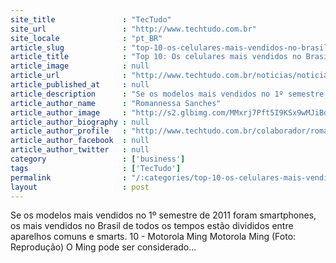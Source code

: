 ```yaml
---
site_title               : "TecTudo"
site_url                 : "http://www.techtudo.com.br"
site_locale              : "pt_BR"
article_slug             : "top-10-os-celulares-mais-vendidos-no-brasil-de-todos-os-tempos"
article_title            : "Top 10: Os celulares mais vendidos no Brasil de todos os tempos"
article_image            : null
article_url              : "http://www.techtudo.com.br/noticias/noticia/2011/09/top-10-os-celulares-mais-vendidos-no-brasil-de-todos-os-tempos.html"
article_published_at     : null
article_description      : "Se os modelos mais vendidos no 1º semestre de 2011 foram smartphones, os mais vendidos no Brasil de todos os tempos estão divididos entre aparelhos comuns e smarts. 10 - Motorola Ming Motorola Ming (Foto: Reprodução) O Ming pode ser considerado..."
article_author_name      : "Romannessa Sanches"
article_author_image     : "http://s2.glbimg.com/MMxrj7Pft5I9KSx9wMJiBqTS0qY=/30x30/s2.glbimg.com/QI-dcSG5krTKP-r-R08nkc5V3A0=/140x140/s.glbimg.com/po/tt2/f/original/2013/11/12/logo_cc_140_2.png"
article_author_biography : null
article_author_profile   : "http://www.techtudo.com.br/colaborador/romanessa-sanches.html"
article_author_facebook  : null
article_author_twitter   : null
category                 : ['business']
tags                     : ['TecTudo']
permalink                : "/:categories/top-10-os-celulares-mais-vendidos-no-brasil-de-todos-os-tempos/"
layout                   : post
---
```


Se os modelos mais vendidos no 1º semestre de 2011 foram smartphones, os mais vendidos no Brasil de todos os tempos estão divididos entre aparelhos comuns e smarts. 10 - Motorola Ming Motorola Ming (Foto: Reprodução) O Ming pode ser considerado...
